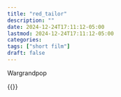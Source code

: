 ```yaml
---
title: "red_tailor"
description: ""
date: 2024-12-24T17:11:12-05:00
lastmod: 2024-12-24T17:11:12-05:00
categories: 
tags: ["short film"]
draft: false
---
```


Wargrandpop


{{<youtube I6NS2GaUab4>}}